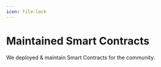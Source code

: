 ```yaml
---
icon: file-lock
---
```


# Maintained Smart Contracts

We deployed & maintain Smart Contracts for the community.&#x20;

